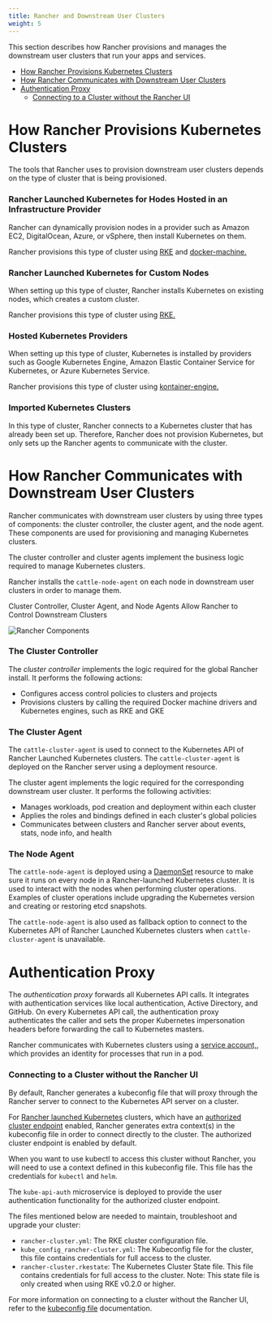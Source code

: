 ```yaml
---
title: Rancher and Downstream User Clusters
weight: 5
---
```


This section describes how Rancher provisions and manages the downstream user clusters that run your apps and services.

- [How Rancher Provisions Kubernetes Clusters](#how-rancher-provisions-kubernetes-clusters)
- [How Rancher Communicates with Downstream User Clusters](#how-rancher-communicates-with-downstream-user-clusters)
- [Authentication Proxy](#authentication-proxy)
  - [Connecting to a Cluster without the Rancher UI](#connecting-to-a-cluster-without-the-rancher-ui)

# How Rancher Provisions Kubernetes Clusters

The tools that Rancher uses to provision downstream user clusters depends on the type of cluster that is being provisioned.

### Rancher Launched Kubernetes for Hodes Hosted in an Infrastructure Provider

Rancher can dynamically provision nodes in a provider such as Amazon EC2, DigitalOcean, Azure, or vSphere, then install Kubernetes on them.

Rancher provisions this type of cluster using [RKE](https://github.com/rancher/rke) and [docker-machine.](https://github.com/rancher/machine)

### Rancher Launched Kubernetes for Custom Nodes

When setting up this type of cluster, Rancher installs Kubernetes on existing nodes, which creates a custom cluster.

Rancher provisions this type of cluster using [RKE.](https://github.com/rancher/rke)

### Hosted Kubernetes Providers

When setting up this type of cluster, Kubernetes is installed by providers such as Google Kubernetes Engine, Amazon Elastic Container Service for Kubernetes, or Azure Kubernetes Service.

Rancher provisions this type of cluster using [kontainer-engine.](https://github.com/rancher/kontainer-engine)

### Imported Kubernetes Clusters

In this type of cluster, Rancher connects to a Kubernetes cluster that has already been set up. Therefore, Rancher does not provision Kubernetes, but only sets up the Rancher agents to communicate with the cluster.

# How Rancher Communicates with Downstream User Clusters

Rancher communicates with downstream user clusters by using three types of components: the cluster controller, the cluster agent, and the node agent. These components are used for provisioning and managing Kubernetes clusters.

The cluster controller and cluster agents implement the business logic required to manage Kubernetes clusters.

Rancher installs the `cattle-node-agent` on each node in downstream user clusters in order to manage them.

<figcaption>Cluster Controller, Cluster Agent, and Node Agents Allow Rancher to Control Downstream Clusters</figcaption>

![Rancher Components]({{<baseurl>}}/img/rancher/rancher-architecture-cluster-controller.svg)

### The Cluster Controller

The _cluster controller_ implements the logic required for the global Rancher install. It performs the following actions:

-  Configures access control policies to clusters and projects
-  Provisions clusters by calling the required Docker machine drivers and Kubernetes engines, such as RKE and GKE

### The Cluster Agent

The `cattle-cluster-agent` is used to connect to the Kubernetes API of Rancher Launched Kubernetes clusters. The `cattle-cluster-agent` is deployed on the Rancher server using a deployment resource.

The cluster agent implements the logic required for the corresponding downstream user cluster. It performs the following activities:

-  Manages workloads, pod creation and deployment within each cluster
-  Applies the roles and bindings defined in each cluster's global policies
- Communicates between clusters and Rancher server about events, stats, node info, and health

### The Node Agent

The `cattle-node-agent` is deployed using a [DaemonSet](https://kubernetes.io/docs/concepts/workloads/controllers/daemonset/) resource to make sure it runs on every node in a Rancher-launched Kubernetes cluster. It is used to interact with the nodes when performing cluster operations. Examples of cluster operations include upgrading the Kubernetes version and creating or restoring etcd snapshots. 

The `cattle-node-agent` is also used as fallback option to connect to the Kubernetes API of Rancher Launched Kubernetes clusters when `cattle-cluster-agent` is unavailable.

# Authentication Proxy

The _authentication proxy_ forwards all Kubernetes API calls. It integrates with authentication services like local authentication, Active Directory, and GitHub. On every Kubernetes API call, the authentication proxy authenticates the caller and sets the proper Kubernetes impersonation headers before forwarding the call to Kubernetes masters.

Rancher communicates with Kubernetes clusters using a [service account,](https://kubernetes.io/docs/tasks/configure-pod-container/configure-service-account/), which provides an identity for processes that run in a pod.

### Connecting to a Cluster without the Rancher UI

By default, Rancher generates a kubeconfig file that will proxy through the Rancher server to connect to the Kubernetes API server on a cluster.

For [Rancher launched Kubernetes]({{<baseurl>}}/rancher/v2.x/en/cluster-provisioning/rke-clusters) clusters, which have an [authorized cluster endpoint]({{<baseurl>}}/rancher/v2.x/en/cluster-provisioning/rke-clusters/options/#authorized-cluster-endpoint) enabled, Rancher generates extra context(s) in the kubeconfig file in order to connect directly to the cluster. The authorized cluster endpoint is enabled by default.

When you want to use kubectl to access this cluster without Rancher, you will need to use a context defined in this kubeconfig file. This file has the credentials for `kubectl` and `helm`.

The `kube-api-auth` microservice is deployed to provide the user authentication functionality for the authorized cluster endpoint.

The files mentioned below are needed to maintain, troubleshoot and upgrade your cluster:

- `rancher-cluster.yml`: The RKE cluster configuration file.
- `kube_config_rancher-cluster.yml`: The Kubeconfig file for the cluster, this file contains credentials for full access to the cluster.
- `rancher-cluster.rkestate`: The Kubernetes Cluster State file. This file contains credentials for full access to the cluster. Note: This state file is only created when using RKE v0.2.0 or higher.

For more information on connecting to a cluster without the Rancher UI, refer to the [kubeconfig file]({{<baseurl>}}/rancher/v2.x/en/cluster-admin/kubeconfig/) documentation.